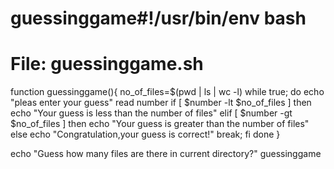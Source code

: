 # guessinggame#!/usr/bin/env bash
# File: guessinggame.sh

function guessinggame(){
    no_of_files=$(pwd | ls | wc -l)
    while true;
    do
        echo "pleas enter your guess"
        read  number
        if [ $number -lt $no_of_files ]
        then
            echo "Your guess is less than the number of files"
        elif [ $number -gt $no_of_files ]
        then
            echo "Your guess is greater than the number of files"
        else
            echo "Congratulation,your guess is correct!"
        break;
        fi
    done
}

echo "Guess how many files are there in current directory?"
guessinggame
